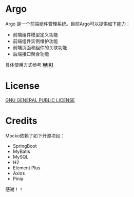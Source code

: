 # Argo

Argo 是一个前端组件管理系统。目前Argo可以提供如下能力：
* 前端组件模型定义功能
* 前端组件实例维护功能
* 前端页面和组件的关联功能
* 后端接口聚合功能

具体使用方式参考 **[WIKI](https://github.com/zhyea/argo/wiki)**

# License

[GNU GENERAL PUBLIC LICENSE](https://raw.githubusercontent.com/zhyea/argo/refs/heads/main/LICENSE)

# Credits

Mocko依赖了如下开源项目：

* SpringBoot
* MyBatis
* MySQL
* H2
* Element Plus
* Axios
* Pinia

感谢！！

